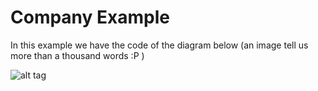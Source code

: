 # Company Example

In this example we have the code of the diagram below (an image tell us more than a thousand words :P )

![alt tag](https://github.com/RaphaelBatagini/java/tree/master/ObjectOrientation/AbstractClasses/CompanyExample/employee.png)
